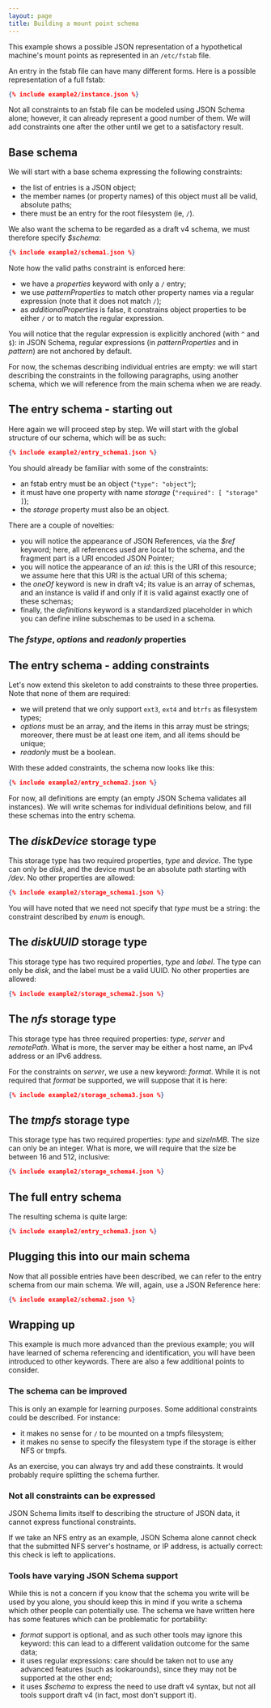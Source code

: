 ```yaml
---
layout: page
title: Building a mount point schema
---
```


This example shows a possible JSON representation of a hypothetical machine's mount points as represented in an `/etc/fstab` file.

An entry in the fstab file can have many different forms. Here is a possible representation of a full fstab:

```json
{% include example2/instance.json %}
```

Not all constraints to an fstab file can be modeled using JSON Schema alone; however, it can already represent a good number of them. We will add constraints one after the other until we get to a satisfactory result.

Base schema
-----------

We will start with a base schema expressing the following constraints:

-   the list of entries is a JSON object;
-   the member names (or property names) of this object must all be valid, absolute paths;
-   there must be an entry for the root filesystem (ie, `/`).

We also want the schema to be regarded as a draft v4 schema, we must therefore specify *$schema*:

```json
{% include example2/schema1.json %}
```

Note how the valid paths constraint is enforced here:

-   we have a *properties* keyword with only a `/` entry;
-   we use *patternProperties* to match other property names via a regular expression (note that it does not match `/`);
-   as *additionalProperties* is false, it constrains object properties to be either `/` or to match the regular expression.

You will notice that the regular expression is explicitly anchored (with `^` and `$`): in JSON Schema, regular expressions (in *patternProperties* and in *pattern*) are not anchored by default.

For now, the schemas describing individual entries are empty: we will start describing the constraints in the following paragraphs, using another schema, which we will reference from the main schema when we are ready.

The entry schema - starting out
-------------------------------

Here again we will proceed step by step. We will start with the global structure of our schema, which will be as such:

```json
{% include example2/entry_schema1.json %}
```

You should already be familiar with some of the constraints:

-   an fstab entry must be an object (`"type": "object"`);
-   it must have one property with name *storage* (`"required": [ "storage" ]`);
-   the *storage* property must also be an object.

There are a couple of novelties:

-   you will notice the appearance of JSON References, via the *$ref* keyword; here, all references used are local to the schema, and the fragment part is a URI encoded JSON Pointer;
-   you will notice the appearance of an *id*: this is the URI of this resource; we assume here that this URI is the actual URI of this schema;
-   the *oneOf* keyword is new in draft v4; its value is an array of schemas, and an instance is valid if and only if it is valid against exactly one of these schemas;
-   finally, the *definitions* keyword is a standardized placeholder in which you can define inline subschemas to be used in a schema.

### The *fstype*, *options* and *readonly* properties

The entry schema - adding constraints
-------------------------------------

Let's now extend this skeleton to add constraints to these three properties. Note that none of them are required:

-   we will pretend that we only support `ext3`, `ext4` and `btrfs` as filesystem types;
-   *options* must be an array, and the items in this array must be strings; moreover, there must be at least one item, and all items should be unique;
-   *readonly* must be a boolean.

With these added constraints, the schema now looks like this:

```json
{% include example2/entry_schema2.json %}
```

For now, all definitions are empty (an empty JSON Schema validates all instances). We will write schemas for individual definitions below, and fill these schemas into the entry schema.

The *diskDevice* storage type
-----------------------------

This storage type has two required properties, *type* and *device*. The type can only be *disk*, and the device must be an absolute path starting with */dev*. No other properties are allowed:

```json
{% include example2/storage_schema1.json %}
```

You will have noted that we need not specify that *type* must be a string: the constraint described by *enum* is enough.

The *diskUUID* storage type
---------------------------

This storage type has two required properties, *type* and *label*. The type can only be *disk*, and the label must be a valid UUID. No other properties are allowed:

```json
{% include example2/storage_schema2.json %}
```

The *nfs* storage type
----------------------

This storage type has three required properties: *type*, *server* and *remotePath*. What is more, the server may be either a host name, an IPv4 address or an IPv6 address.

For the constraints on *server*, we use a new keyword: *format*. While it is not required that *format* be supported, we will suppose that it is here:

```json
{% include example2/storage_schema3.json %}
```

The *tmpfs* storage type
------------------------

This storage type has two required properties: *type* and *sizeInMB*. The size can only be an integer. What is more, we will require that the size be between 16 and 512, inclusive:

```json
{% include example2/storage_schema4.json %}
```

The full entry schema
---------------------

The resulting schema is quite large:

```json
{% include example2/entry_schema3.json %}
```

Plugging this into our main schema
----------------------------------

Now that all possible entries have been described, we can refer to the entry schema from our main schema. We will, again, use a JSON Reference here:

```json
{% include example2/schema2.json %}
```

Wrapping up
-----------

This example is much more advanced than the previous example; you will have learned of schema referencing and identification, you will have been introduced to other keywords. There are also a few additional points to consider.

### The schema can be improved

This is only an example for learning purposes. Some additional constraints could be described. For instance:

-   it makes no sense for `/` to be mounted on a tmpfs filesystem;
-   it makes no sense to specify the filesystem type if the storage is either NFS or tmpfs.

As an exercise, you can always try and add these constraints. It would probably require splitting the schema further.

### Not all constraints can be expressed

JSON Schema limits itself to describing the structure of JSON data, it cannot express functional constraints.

If we take an NFS entry as an example, JSON Schema alone cannot check that the submitted NFS server's hostname, or IP address, is actually correct: this check is left to applications.

### Tools have varying JSON Schema support

While this is not a concern if you know that the schema you write will be used by you alone, you should keep this in mind if you write a schema which other people can potentially use. The schema we have written here has some features which can be problematic for portability:

-   *format* support is optional, and as such other tools may ignore this keyword: this can lead to a different validation outcome for the same data;
-   it uses regular expressions: care should be taken not to use any advanced features (such as lookarounds), since they may not be supported at the other end;
-   it uses *$schema* to express the need to use draft v4 syntax, but not all tools support draft v4 (in fact, most don't support it).


